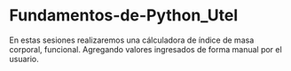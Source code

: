 # Fundamentos-de-Python_Utel
En estas sesiones realizaremos una cálculadora de índice de masa corporal, funcional.
Agregando valores ingresados de forma manual por el usuario.
